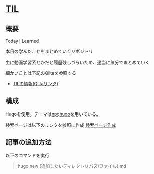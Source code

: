 # [TIL](https://largekind.gitlab.io/Til/)

## 概要

Today I Learned

本日の学んだことをまとめていくリポジトリ

主に動画学習系とかだと履歴残しづらいため、適当に気分でまとめていく

細かいことは下記のQiitaを参照する
- [TILの情報(Qiitaリンク)](https://qiita.com/nemui_/items/239335b4ed0c3c797add)

## 構成

Hugoを使用。テーマは[npqhugo](https://github.com/saadsolimanxyz/npqhugo)を用いている。

検索ページは以下のリンクを参照に作成 [検索ページ作成](https://blog.mamansoft.net/2019/11/11/add-search-page-in-blog-made-by-hugo/)

## 記事の追加方法

以下のコマンドを実行
> hugo new (追加したいディレクトリパス/ファイル).md
